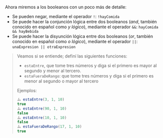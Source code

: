 Ahora miremos a los booleanos con un poco más de detalle:

* Se pueden negar, mediante el operador `!`: `!hayComida`
* Se puede hacer la conjunción lógica entre dos booleanos (_and_, también conocido en español como _y lógico_), mediante el operador `&&`: `hayComida && hayBebida`
* Se puede hacer la disyunción lógica entre dos booleanos (_or_, también conocido en español como _o lógico_), mediante el operador `||`: `unaExpresion || otraExpresion`

> Veamos si se entiende; definí las siguientes funciones:
>
> * `estaEntre`, que tome tres números y diga si el primero es mayor al segundo y menor al tercero.
> * `estaFueraDeRango`: que tome tres números y diga si el primero es menor al segundo o mayor al tercero
>
> Ejemplos:
>
> ```javascript
> ム estaEntre(3, 1, 10)
> true
> ム estaEntre(90, 1, 10)
> false
> ム estaEntre(10, 1, 10)
> false
> ム estaFueraDeRango(17, 1, 10)
> true
> ```
>
